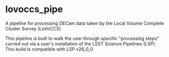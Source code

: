 # lovoccs_pipe
A pipeline for processing DECam data taken by the Local Volume Complete Cluster Survey (LoVoCCS)

This pipeline is built to walk the user through specific "processing steps" carried out via a user's installation of the LSST Science Pipelines (LSP). This build is compatible with LSP v26_0_0
